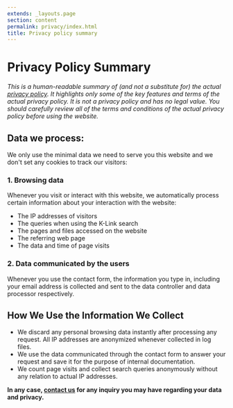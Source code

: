```yaml
---
extends: _layouts.page
section: content
permalink: privacy/index.html
title: Privacy policy summary
---
```


# Privacy Policy Summary

_This is a human-readable summary of (and not a substitute for) the actual [privacy policy](/privacy/legal). It highlights only some of the key features and terms of the actual privacy policy. It is not a privacy policy and has no legal value. You should carefully review all of the terms and conditions of the actual privacy policy before using the website._


## Data we process:

We only use the minimal data we need to serve you this website and we don't set any cookies to track our visitors:


### 1. Browsing data

Whenever you visit or interact with this website, we automatically process certain information about your interaction with the website:

- The IP addresses of visitors
- The queries when using the K-Link search
- The pages and files accessed on the website
- The referring web page
- The data and time of page visits

### 2. Data communicated by the users

Whenever you use the contact form, the information you type in, including your email address is collected and sent to the data controller and data processor respectively.

## How We Use the Information We Collect

- We discard any personal browsing data instantly after processing any request. All IP addresses are anonymized whenever collected in log files.
- We use the data communicated through the contact form to answer your request and save it for the purpose of internal documentation.
- We count page visits and collect search queries anonymously without any relation to actual IP addresses.

**In any case, [contact us](mailto:privacy@oneofftech.xyz) for any inquiry you may have regarding your data and privacy.**
